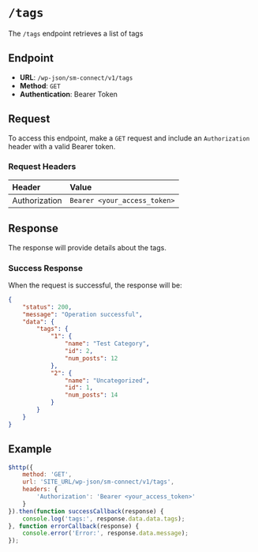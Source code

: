# `/tags` 
The `/tags` endpoint retrieves a list of tags

## Endpoint

- **URL**: `/wp-json/sm-connect/v1/tags`
- **Method**: `GET`
- **Authentication**: Bearer Token

## Request

To access this endpoint, make a `GET` request and include an `Authorization` header with a valid Bearer token.

### Request Headers

| Header           | Value                                          | 
|:-----------------|:-----------------------------------------------| 
| Authorization    | `Bearer <your_access_token>`                   | 

## Response

The response will provide details about the tags.

### Success Response

When the request is successful, the response will be:
```json
{
    "status": 200,
    "message": "Operation successful",
    "data": {
        "tags": {
            "1": {
                "name": "Test Category",
                "id": 2,
                "num_posts": 12
            },
            "2": {
                "name": "Uncategorized",
                "id": 1,
                "num_posts": 14
            }
        }
    }
}
```

## Example

```javascript
$http({
    method: 'GET',
    url: 'SITE_URL/wp-json/sm-connect/v1/tags',
    headers: {
        'Authorization': 'Bearer <your_access_token>'
    }
}).then(function successCallback(response) {
    console.log('tags:', response.data.data.tags);
}, function errorCallback(response) {
    console.error('Error:', response.data.message);
});
```